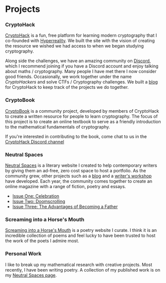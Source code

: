 # Projects

### CryptoHack

[CryptoHack](https://cryptohack.org) is a fun, free platform for learning modern cryptography that I co-founded with [Hyperreality](https://github.com/hyperreality/ctf-writeups). We built the site with the vision of creating the resource we wished we had access to when we began studying cryptography. 

Along side the challenges, we have an amazing community on [Discord](https://discord.gg/eJaJ3xC), which I recommend joining if you have a Discord account and enjoy talking about maths / cryptography. Many people I have met there I now consider good friends. Occasionally, we work together under the name *CryptoHackers* and solve CTFs / Cryptography challenges. We built a [blog](https://blog.cryptohack.org/) for CryptoHack to keep track of the projects we do together.

### CryptoBook

[CryptoBook](https://cryptohack.gitbook.io/cryptobook/) is a community project, developed by members of CryptoHack to create a written resource for people to learn cryptography. The focus of this project is to create an online textbook to serve as a friendly introduction to the mathematical fundamentals of cryptography.

If you're interested in contributing to the book, come chat to us in the [CryptoHack Discord channel](https://discord.gg/eJaJ3xC)

### Neutral Spaces

[Neutral Spaces](https://neutralspaces.co/) is a literary website I created to help contemporary writers by giving them an ad-free, zero cost space to host a portfolio. As the community grew, other projects such as a [blog](https://neutralspaces.co/blog) and a [writer's workshop](https://neutralspaces.co/workshop) have developed. Each year, the community comes together to create an online magazine with a range of fiction, poetry and essays.

- [Issue One: Celebration](https://neutralspaces.co/magazine/one/)
- [Issue Two: Doomscrolling](https://neutralspaces.co/magazine/two/)
- [Issue Three: The Advantages of Becoming a Father](https://neutralspaces.co/magazine/three/)


### Screaming into a Horse's Mouth

[Screaming into a Horse's Mouth](https://screamingintoahorsesmouth.com/) is a poetry website I curate. I think it is an incredible collection of poems and feel lucky to have been trusted to host the work of the poets I admire most.

### Personal Work

I like to break up my mathematical research with creative projects. Most recently, I have been writing poetry. A collection of my published work is on my [Neutral Spaces page](https://neutralspaces.co/giacomo/).
